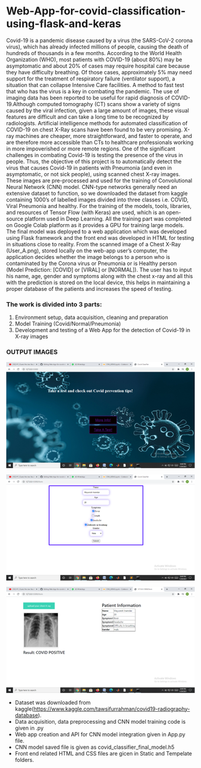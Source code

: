 # Web-App-for-covid-classification-using-flask-and-keras
Covid-19 is a pandemic disease caused by a virus (the SARS-CoV-2 corona virus), which has already infected millions of people, causing the death of hundreds of thousands in a few months. According to the World Health Organization (WHO), most patients with COVID-19 (about 80%) may be asymptomatic and about 20% of cases may require hospital care because they have difficulty breathing. Of those cases, approximately 5% may need support for the treatment of respiratory failure (ventilator support), a situation that can collapse Intensive Care facilities. A method to fast test that who has the virus is a key in combating the pandemic. The use of imaging data has been reported to be useful for rapid diagnosis of COVID-19.Although computed tomography (CT) scans show a variety of signs caused by the viral infection, given a large amount of images, these visual features are difficult and can take a long time to be recognized by radiologists. Artificial intelligence methods for automated classification of COVID-19 on chest X-Ray scans have been found to be very promising. X-ray machines are cheaper, more straightforward, and faster to operate, and are therefore more accessible than CTs to healthcare professionals working in more impoverished or more remote regions. One of the significant challenges in combating Covid-19 is testing the presence of the virus in people. Thus, the objective of this project is to automatically detect the virus that causes Covid-19 in patients with Pneumonia (and even in asymptomatic, or not sick people), using scanned chest X-ray images. These images are pre-processed and used for the training of Convolutional Neural Network (CNN) model. CNN-type networks generally need an extensive dataset to function, so we downloaded the dataset from kaggle containing 1000’s of labelled images divided into three classes i.e. COVID, Viral Pneumonia and healthy. For the training of the models, tools, libraries, and resources of Tensor Flow (with Keras) are used, which is an open-source platform used in Deep Learning. All the training part was completed on Google Colab platform as it provides a GPU for training large models. The final model was deployed to a web application which was developed using Flask framework and the front end was developed in HTML for testing in situations close to reality. From the scanned image of a Chest X-Ray (User_A.png), stored locally on the web-app user’s computer, the application decides whether the image belongs to a person who is contaminated by the Corona virus or Pneumonia or is Healthy person (Model Prediction: [COVID] or [VIRAL] or [NORMAL]). The user has to input his name, age, gender and symptoms along with the chest x-ray and all this with the prediction is stored on the local device, this helps in maintaining a proper database of the patients and increases the speed of testing.

### The work is divided into 3 parts:
1.	Environment setup, data acquisition, cleaning and preparation
2.	Model Training (Covid/Normal/Pneumonia)
3.	Development and testing of a Web App for the detection of Covid-19 in X-ray images

### OUTPUT IMAGES
![](https://github.com/Mayuresh06/Web-App-for-covid-classification-using-flask-and-keras/blob/main/Screenshot%20(183).png)

![](https://github.com/Mayuresh06/Web-App-for-covid-classification-using-flask-and-keras/blob/main/Screenshot%20(184).png)

![](https://github.com/Mayuresh06/Web-App-for-covid-classification-using-flask-and-keras/blob/main/Screenshot%20(185).png)

* Dataset was downloaded from kaggle(https://www.kaggle.com/tawsifurrahman/covid19-radiography-database).
* Data acquisition, data preprocessing and CNN model training code is given in .py
* Web app creation and API for CNN model integration given in App.py file.
* CNN model saved file is given as covid_classifier_final_model.h5
* Front end related HTML and CSS files are gicen in Static and Tempelate folders. 


